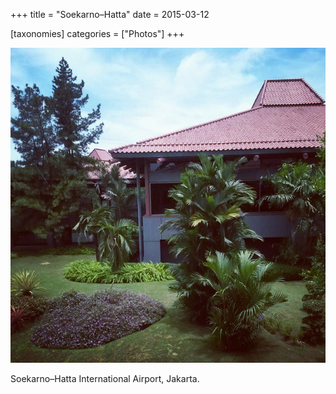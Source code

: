 +++
title = "Soekarno–Hatta"
date = 2015-03-12

[taxonomies]
categories = ["Photos"]
+++

![Soekarno–Hatta](soekarno-hatta.jpeg)

Soekarno–Hatta International Airport, Jakarta.
